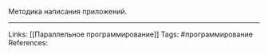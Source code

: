 Методика написания приложений. 
___
Links: [[Параллельное программирование]]
Tags: #программирование 
References: